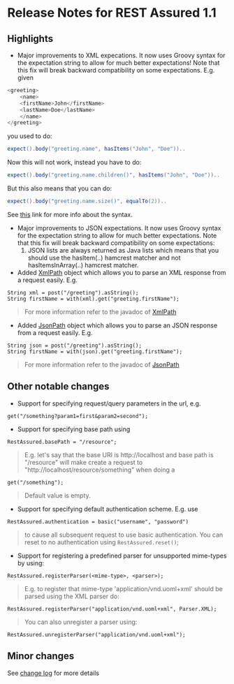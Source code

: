 # Release Notes for REST Assured 1.1 #

## Highlights ##
  * Major improvements to XML expecations. It now uses Groovy syntax for the expectation string to allow for much better expectations! Note that this fix will break backward compatibility on some expectations. E.g. given

```java
<greeting>
    <name>
	<firstName>John</firstName>
	<lastName>Doe</lastName>
    </name>
</greeting>
```

you used to do:
```java
expect().body("greeting.name", hasItems("John", "Doe"))..
```

Now this will not work, instead you have to do:
```java
expect().body("greeting.name.children()", hasItems("John", "Doe"))..
```
But this also means that you can do:
```java
expect().body("greeting.name.size()", equalTo(2))..
```

See [this](http://groovy.codehaus.org/Updating+XML+with+XmlSlurper) link for more info about the syntax.
  * Major improvements to JSON expectations. It now uses Groovy syntax for the expectation string to allow for much better expectations. Note that this fix will break backward compatibility on some expectations:
    1. JSON lists are always returned as Java lists which means that you should use the hasItem(..) hamcrest matcher and not hasItemsInArray(..) hamcrest matcher.
  * Added [XmlPath](http://rest-assured.googlecode.com/svn/tags/1.1/apidocs/com/jayway/restassured/path/xml/XmlPath.html) object which allows you to parse an XML response from a request easily. E.g.
```
String xml = post("/greeting").asString();
String firstName = with(xml).get("greeting.firstName");
```
> For more information refer to the javadoc of [XmlPath](http://rest-assured.googlecode.com/svn/tags/1.1/apidocs/com/jayway/restassured/path/xml/XmlPath.html)
  * Added [JsonPath](http://rest-assured.googlecode.com/svn/tags/1.1/apidocs/com/jayway/restassured/path/json/JsonPath.html) object which allows you to parse an JSON response from a request easily. E.g.
```
String json = post("/greeting").asString();
String firstName = with(json).get("greeting.firstName");
```
> For more information refer to the javadoc of [JsonPath](http://rest-assured.googlecode.com/svn/tags/1.1/apidocs/com/jayway/restassured/path/json/JsonPath.html)

## Other notable changes ##
  * Support for specifying request/query parameters in the url, e.g.
```
get("/something?param1=first&param2=second");
```
  * Support for specifying base path using
```
RestAssured.basePath = "/resource";
```
> E.g. let's say that the base URI is http://localhost and base path is "/resource" will make create a request to "http://localhost/resource/something" when doing a
```
get("/something");
```
> Default value is empty.
  * Support for specifying default authentication scheme. E.g. use
```
RestAssured.authentication = basic("username", "password")
```
> to cause all subsequent request to use basic authentication. You can reset to no authentication using `RestAssured.reset()`;
  * Support for registering a predefined parser for unsupported mime-types by using:
```
RestAssured.registerParser(<mime-type>, <parser>);
```
> E.g. to register that mime-type 'application/vnd.uoml+xml' should be parsed using the XML parser do:
```
RestAssured.registerParser("application/vnd.uoml+xml", Parser.XML);
```
> You can also unregister a parser using:
```
RestAssured.unregisterParser("application/vnd.uoml+xml");
```

## Minor changes ##
See [change log](http://github.com/jayway/rest-assured/raw/master/changelog.txt) for more details
